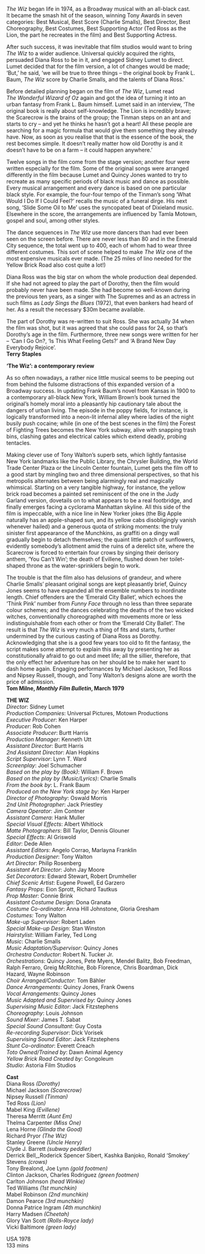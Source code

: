 

_The Wiz_ began life in 1974, as a Broadway musical with an all-black cast.  
It became the smash hit of the season, winning Tony Awards in seven categories: Best Musical, Best Score (Charlie Smalls), Best Director, Best Choreography, Best Costumes, Best Supporting Actor (Ted Ross as the Lion, the part he recreates in the film) and Best Supporting Actress.

After such success, it was inevitable that film studios would want to bring  
_The Wiz_ to a wider audience. Universal quickly acquired the rights, persuaded Diana Ross to be in it, and engaged Sidney Lumet to direct. Lumet decided that for the film version, a lot of changes would be made; ‘But,’ he said, ‘we will be true to three things – the original book by Frank L. Baum, _The Wiz_ score by Charlie Smalls, and the talents of Diana Ross.’

Before detailed planning began on the film of _The Wiz_, Lumet read  
_The Wonderful Wizard of Oz_ again and got the idea of turning it into an urban fantasy from Frank L. Baum himself. Lumet said in an interview, ‘The original book is really about self-knowledge. The Lion is incredibly brave; the Scarecrow is the brains of the group; the Tinman steps on an ant and starts to cry – and yet he thinks he hasn’t got a heart! All these people are searching for a magic formula that would give them something they already have. Now, as soon as you realise that that is the essence of the book, the rest becomes simple. It doesn’t really matter how old Dorothy is and it doesn’t have to be on a farm – it could happen anywhere.’

Twelve songs in the film come from the stage version; another four were written especially for the film. Some of the original songs were arranged differently in the film because Lumet and Quincy Jones wanted to try to recreate as many specific periods of black music and dance as possible.  
Every musical arrangement and every dance is based on one particular black style. For example, the four-four tempo of the Tinman’s song ‘What Would I Do If I Could Feel?’ recalls the music of a funeral dirge. His next song, ‘Slide Some Oil to Me’ uses the syncopated beat of Dixieland music. Elsewhere in the score, the arrangements are influenced by Tamla Motown, gospel and soul, among other styles.

The dance sequences in _The Wiz_ use more dancers than had ever been seen on the screen before. There are never less than 80 and in the Emerald City sequence, the total went up to 400, each of whom had to wear three different costumes. This sort of scene helped to make _The Wiz_ one of the most expensive musicals ever made. (The 25 miles of lino needed for the Yellow Brick Road also cost quite a lot!)

Diana Ross was the big star on whom the whole production deal depended.  
If she had not agreed to play the part of Dorothy, then the film would probably never have been made. She had become so well-known during the previous ten years, as a singer with The Supremes and as an actress in such films as _Lady Sings the Blues_ (1972), that even bankers had heard of her. As a result the necessary $30m became available.

The part of Dorothy was re-written to suit Ross. She was actually 34 when the film was shot, but it was agreed that she could pass for 24, so that’s Dorothy’s age in the film. Furthermore, three new songs were written for her – ‘Can I Go On?, ‘Is This What Feeling Gets?’ and ‘A Brand New Day Everybody Rejoice’.  
**Terry Staples**

**‘The Wiz’: a contemporary review**

As so often nowadays, a rather nice little musical seems to be peeping out from behind the fulsome distractions of this expanded version of a Broadway success. In updating Frank Baum’s novel from Kansas in 1900 to a contemporary all-black New York, William Brown’s book turned the original’s homely moral into a pleasantly hip cautionary tale about the dangers of urban living. The episode in the poppy fields, for instance, is logically transformed into a neon-lit infernal alley where ladies of the night busily push cocaine; while (in one of the best scenes in the film) the Forest of Fighting Trees becomes the New York subway, alive with snapping trash bins, clashing gates and electrical cables which extend deadly, probing tentacles.

Making clever use of Tony Walton’s superb sets, which lightly fantasise  
New York landmarks like the Public Library, the Chrysler Building, the World Trade Center Plaza or the Lincoln Center fountain, Lumet gets the film off to a good start by mingling two and three dimensional perspectives, so that his metropolis alternates between being alarmingly real and magically whimsical. Starting on a very tangible highway, for instance, the yellow brick road becomes a painted set reminiscent of the one in the Judy Garland version, dovetails on to what appears to be a real footbridge, and finally emerges facing a cyclorama Manhattan skyline. All this side of the film is impeccable, with a nice line in New Yorker jokes (the Big Apple naturally has an apple-shaped sun, and its yellow cabs disobligingly vanish whenever hailed) and a generous quota of striking moments: the truly sinister first appearance of the Munchkins, as graffiti on a dingy wall gradually begin to detach themselves; the quaint little patch of sunflowers, evidently somebody’s allotment amid the ruins of a derelict site, where the Scarecrow is forced to entertain four crows by singing their derisory anthem, ‘You Can’t Win’; the death of Evillene, flushed down her toilet-shaped throne as the water-sprinklers begin to work.

The trouble is that the film also has delusions of grandeur, and where Charlie Smalls’ pleasant original songs are kept pleasantly brief, Quincy Jones seems to have expanded all the ensemble numbers to inordinate length. Chief offenders are the ‘Emerald City Ballet’, which echoes the ‘Think Pink’ number from _Funny Face_ through no less than three separate colour schemes; and the dances celebrating the deaths of the two wicked witches, conventionally choreographed with movements more or less indistinguishable from each other or from the ‘Emerald City Ballet’. The result is that _The Wiz_ is very much a thing of fits and starts, further undermined by the curious casting of Diana Ross as Dorothy. Acknowledging that she is a good few years too old to fit the fantasy, the script makes some attempt to explain this away by presenting her as constitutionally afraid to go out and meet life; all the sillier, therefore, that the only effect her adventure has on her should be to make her want to dash home again. Engaging performances by Michael Jackson, Ted Ross and Nipsey Russell, though, and Tony Walton’s designs alone are worth the price  of admission.  
**Tom Milne, _Monthly Film Bulletin_, March 1979**



**THE WIZ**  
_Director_: Sidney Lumet  
_Production Companies_: Universal Pictures,  Motown Productions  
_Executive Producer_: Ken Harper  
_Producer_: Rob Cohen  
_Associate Producer_: Burtt Harris  
_Production Manager_: Kenneth Utt  
_Assistant Director_: Burtt Harris  
_2nd Assistant Director_: Alan Hopkins  
_Script Supervisor_: Lynn T. Ward  
_Screenplay_: Joel Schumacher  
_Based on the play by (Book)_: William F. Brown  
_Based on the play by (Music/Lyrics)_: Charlie Smalls  
_From the book by_: L. Frank Baum  
_Produced on the New York stage by_: Ken Harper  
_Director of Photography_: Oswald Morris  
_2nd Unit Photographer_: Jack Priestley  
_Camera Operator_: Jim Contner  
_Assistant Camera_: Hank Muller  
_Special Visual Effects_: Albert Whitlock  
_Matte Photographers_: Bill Taylor, Dennis Glouner  
_Special Effects_: Al Griswold  
_Editor_: Dede Allen  
_Assistant Editors_: Angelo Corrao, Marlayna Franklin  
_Production Designer_: Tony Walton  
_Art Director_: Philip Rosenberg  
_Assistant Art Director_: John Jay Moore  
_Set Decorators_: Edward Stewart, Robert Drumheller  
_Chief Scenic Artist_: Eugene Powell, Ed Garzero  
_Fantasy Props_: Eion Sprott, Richard Tautkus  
_Prop Master_: Connie Brink  
_Assistant Costume Design_: Dona Granata  
_Costume Co-ordinator_: Anna Hill Johnstone,  Gloria Gresham  
_Costumes:_ Tony Walton  
_Make-up Supervisor_: Robert Laden  
_Special Make-up Design_: Stan Winston  
_Hairstylist_: William Farley, Ted Long  
_Music_: Charlie Smalls  
_Music Adaptation/Supervisor_: Quincy Jones  
_Orchestra Conductor_: Robert N. Tucker Jr.  
_Orchestrations_: Quincy Jones, Pete Myers,  Mendel Balitz, Bob Freedman, Ralph Ferraro,  Greig McRitchie, Bob Florence, Chris Boardman, Dick Hazard, Wayne Robinson  
_Choir Arranged/Conductor_: Tom Bähler  
_Dance Arrangements_: Quincy Jones, Frank Owens  
_Vocal Arrangements_: Quincy Jones  
_Music Adapted and Supervised by_: Quincy Jones  
_Supervising Music Editor_: Jack Fitzstephens  
_Choreography_: Louis Johnson  
_Sound Mixer_: James T. Sabat  
_Special Sound Consultant_: Guy Costa  
_Re-recording Supervisor_: Dick Vorisek  
_Supervising Sound Editor_: Jack Fitzstephens  
_Stunt Co-ordinator_: Everett Creach  
_Toto Owned/Trained by_: Dawn Animal Agency  
_Yellow Brick Road Created by_: Congoleum  
_Studio_: Astoria Film Studios  

**Cast**  
Diana Ross _(Dorothy)_  
Michael Jackson _(Scarecrow)_  
Nipsey Russell _(Tinman)_  
Ted Ross _(Lion)_  
Mabel King _(Evillene)_  
Theresa Merritt _(Aunt Em)_  
Thelma Carpenter _(Miss One)_  
Lena Horne _(Glinda the Good)_  
Richard Pryor _(The Wiz)_  
Stanley Greene _(Uncle Henry)_  
Clyde J. Barrett _(subway peddler)_  
Derrick Bell,_Roderick Spencer Sibert,  Kashka Banjoko,  Ronald ‘Smokey’ Stevens _(crows)_  
Tony Brealond,  Joe Lynn _(gold footmen)_  
Clinton Jackson, Charles Rodriguez  _(green footmen)_  
Carlton Johnson _(head Winkie)_  
Ted Williams _(1st munchkin)_  
Mabel Robinson _(2nd munchkin)_  
Damon Pearce _(3rd munchkin)_  
Donna Patrice Ingram _(4th munchkin)_  
Harry Madsen _(Cheetah)_  
Glory Van Scott _(Rolls-Royce lady)_  
Vicki Baltimore _(green lady)_  

USA 1978  
133 mins
<!--stackedit_data:
eyJoaXN0b3J5IjpbLTE1ODk2MDgyXX0=
-->
